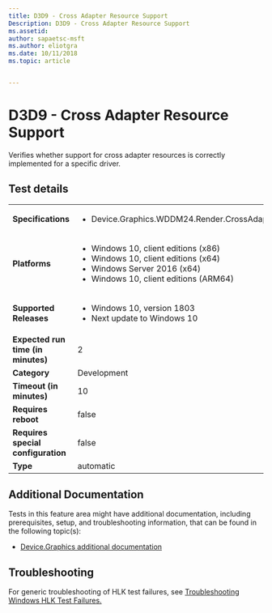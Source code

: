 ```yaml
---
title: D3D9 - Cross Adapter Resource Support
Description: D3D9 - Cross Adapter Resource Support
ms.assetid: 
author: sapaetsc-msft
ms.author: eliotgra
ms.date: 10/11/2018
ms.topic: article


---
```


# D3D9 - Cross Adapter Resource Support

Verifies whether support for cross adapter resources is correctly implemented for a specific driver.

## Test details
|||
|---|---|
| **Specifications**  | <ul><li>Device.Graphics.WDDM24.Render.CrossAdapterResource</li></ul> |  
| **Platforms**   | <ul><li>Windows 10, client editions (x86)</li><li>Windows 10, client editions (x64)</li><li>Windows Server 2016 (x64)</li><li>Windows 10, client editions (ARM64)</li></ul> |
| **Supported Releases** | <ul><li>Windows 10, version 1803</li><li>Next update to Windows 10</li></ul> |
|**Expected run time (in minutes)**| 2 |
|**Category**| Development |
|**Timeout (in minutes)**| 10 |
|**Requires reboot**| false |
|**Requires special configuration**| false |
|**Type**| automatic |




## Additional Documentation
Tests in this feature area might have additional documentation, including prerequisites, setup, and troubleshooting information, that can be found in the following topic(s): <ul><li>[Device.Graphics additional documentation](device-graphics-additional-documentation.md)</li></ul>

## Troubleshooting
For generic troubleshooting of HLK test failures, see [Troubleshooting Windows HLK Test Failures.](..\user\troubleshooting-windows-hlk-test-failures.md)